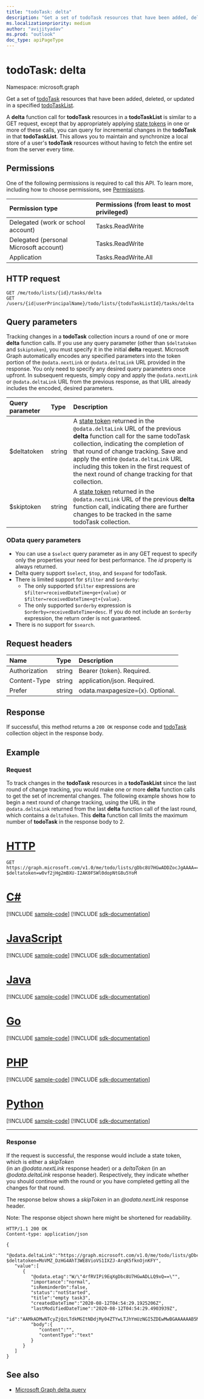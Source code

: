```yaml
---
title: "todoTask: delta"
description: "Get a set of todoTask resources that have been added, deleted, or updated in a specified todoTaskList."
ms.localizationpriority: medium
author: "avijityadav"
ms.prod: "outlook"
doc_type: apiPageType
---
```


# todoTask: delta

Namespace: microsoft.graph

Get a set of [todoTask](../resources/todotask.md) resources that have been added, deleted, or updated in a specified [todoTaskList](../resources/todotasklist.md).

A **delta** function call for **todoTask** resources in a **todoTaskList** is similar to a GET request, except that by appropriately applying [state tokens](/graph/delta-query-overview) in one or more of these calls, you can query for incremental changes in the **todoTask** in that **todoTaskList**. This allows you to maintain and synchronize a local store of a user's **todoTask** resources without having to fetch the entire set from the server every time.  

## Permissions
One of the following permissions is required to call this API. To learn more, including how to choose permissions, see [Permissions](/graph/permissions-reference).

|Permission type      | Permissions (from least to most privileged)              |
|:--------------------|:---------------------------------------------------------|
|Delegated (work or school account) | Tasks.ReadWrite    |
|Delegated (personal Microsoft account) | Tasks.ReadWrite    |
|Application| Tasks.ReadWrite.All|

## HTTP request
<!-- { "blockType": "ignored" } -->
```http
GET /me/todo/lists/{id}/tasks/delta
GET /users/{id|userPrincipalName}/todo/lists/{todoTaskListId}/tasks/delta
```

## Query parameters

Tracking changes in a **todoTask** collection incurs a round of one or more **delta** function calls. If you use any query parameter 
(other than `$deltatoken` and `$skiptoken`), you must specify 
it in the initial **delta** request. Microsoft Graph automatically encodes any specified parameters 
into the token portion of the `@odata.nextLink` or `@odata.deltaLink` URL provided in the response. 
You only need to specify any desired query parameters once upfront. 
In subsequent requests, simply copy and apply the `@odata.nextLink` or `@odata.deltaLink` URL from the previous response, as that URL already 
includes the encoded, desired parameters.

| Query parameter	   | Type	|Description|
|:---------------|:--------|:----------|
| $deltatoken | string | A [state token](/graph/delta-query-overview) returned in the `@odata.deltaLink` URL of the previous **delta** function call for the same todoTask collection, indicating the completion of that round of change tracking. Save and apply the entire `@odata.deltaLink` URL including this token in the first request of the next round of change tracking for that collection.|
| $skiptoken | string | A [state token](/graph/delta-query-overview) returned in the `@odata.nextLink` URL of the previous **delta** function call, indicating there are further changes to be tracked in the same todoTask collection. |

### OData query parameters

- You can use a `$select` query parameter as in any GET request to specify only the properties your need for best performance. The 
_id_ property is always returned. 
- Delta query support `$select`, `$top`, and `$expand` for todoTask. 
- There is limited support for `$filter` and `$orderby`:
  * The only supported `$filter` expressions are `$filter=receivedDateTime+ge+{value}` 
  or `$filter=receivedDateTime+gt+{value}`.
  * The only supported `$orderby` expression is `$orderby=receivedDateTime+desc`. If you do not include
  an `$orderby` expression, the return order is not guaranteed. 
- There is no support for `$search`.

## Request headers
| Name       | Type | Description |
|:---------------|:----------|:----------|
| Authorization  | string  | Bearer {token}. Required. |
| Content-Type  | string  | application/json. Required. |
| Prefer | string  | odata.maxpagesize={x}. Optional. |

## Response

If successful, this method returns a `200 OK` response code and [todoTask](../resources/todotask.md) collection object in the response body.

## Example
### Request
To track changes in the **todoTask** resources in a **todoTaskList** since the last round of change tracking, you would make one or more **delta** function calls to get the set of incremental changes. The following example shows how to begin a next round of change tracking, using the URL in the `@odata.deltaLink` returned from the last **delta** function call of the last round, which contains a `deltaToken`. This **delta** function call limits the maximum number of **todoTask** in the response body to 2.

# [HTTP](#tab/http)
<!-- {
  "blockType": "request",
  "name": "todotask-delta-v1-e1",
  "sampleKeys": ["gDbc8U7HGwADDZocJgAAAA=="]
}-->
``` http
GET https://graph.microsoft.com/v1.0/me/todo/lists/gDbc8U7HGwADDZocJgAAAA==/tasks/delta?$deltatoken=w0vf2jHg2mBXU-I2AK0FSWl0dopNtG8u5YoM
```

# [C#](#tab/csharp)
[!INCLUDE [sample-code](../includes/snippets/csharp/get-swapshiftschangerequest-2-csharp-snippets.md)]
[!INCLUDE [sdk-documentation](../includes/snippets/snippets-sdk-documentation-link.md)]

# [JavaScript](#tab/javascript)
[!INCLUDE [sample-code](../includes/snippets/javascript/get-swapshiftschangerequest-2-javascript-snippets.md)]
[!INCLUDE [sdk-documentation](../includes/snippets/snippets-sdk-documentation-link.md)]

# [Java](#tab/java)
[!INCLUDE [sample-code](../includes/snippets/java/get-swapshiftschangerequest-2-java-snippets.md)]
[!INCLUDE [sdk-documentation](../includes/snippets/snippets-sdk-documentation-link.md)]

# [Go](#tab/go)
[!INCLUDE [sample-code](../includes/snippets/go/get-swapshiftschangerequest-2-go-snippets.md)]
[!INCLUDE [sdk-documentation](../includes/snippets/snippets-sdk-documentation-link.md)]

# [PHP](#tab/php)
[!INCLUDE [sample-code](../includes/snippets/php/get-swapshiftschangerequest-2-php-snippets.md)]
[!INCLUDE [sdk-documentation](../includes/snippets/snippets-sdk-documentation-link.md)]

# [Python](#tab/python)
[!INCLUDE [sample-code](../includes/snippets/python/get-swapshiftschangerequest-2-python-snippets.md)]
[!INCLUDE [sdk-documentation](../includes/snippets/snippets-sdk-documentation-link.md)]

---

### Response
If the request is successful, the response would include a state token, which is either a _skipToken_  
(in an _@odata.nextLink_ response header) or a _deltaToken_ (in an _@odata.deltaLink_ response header). 
Respectively, they indicate whether you should continue with the round or you have completed 
getting all the changes for that round.

The response below shows a _skipToken_ in an _@odata.nextLink_ response header.

Note: The response object shown here might be shortened for readability.

<!-- {
  "blockType": "response",
  "truncated": true,
  "@odata.type": "microsoft.graph.todoTask"
} -->

```http
HTTP/1.1 200 OK
Content-type: application/json

{
   "@odata.deltaLink":"https://graph.microsoft.com/v1.0/me/todo/lists/gDbc8U7HGwADDZocJgAAAA==/tasks/delta?$deltatoken=MoVMZ_DzHG4AhT3WE8VioVS1IXZJ-ArqK5fknOjnKFY",
   "value":[
      {
         "@odata.etag":"W/\"4rfRVIPi9EqXgDbc8U7HGwADLLQ9xQ==\"",
         "importance":"normal",
         "isReminderOn":false,
         "status":"notStarted",
         "title":"empty task3",
         "createdDateTime":"2020-08-12T04:54:29.1925206Z",
         "lastModifiedDateTime":"2020-08-12T04:54:29.4903939Z",
         "id":"AAMkADMwNTcyZjQzLTdkMGItNDdjMy04ZTYwLTJhYmUzNGI5ZDEwMwBGAAAAAAB5M0K0qlJySLOAgV22zPnuBwDit9FUg_L0SpeANtzxTscbAAMNmhwmAADit9FUg_L0SpeANtzxTscbAAMxlnrYAAA=",
         "body":{
            "content":"",
            "contentType":"text"
         }
      }
   ]
}
```

## See also

- [Microsoft Graph delta query](/graph/delta-query-overview)

